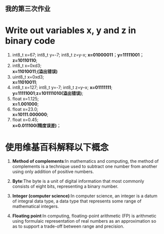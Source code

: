 ## 我的第三次作业
# Write out variables x, y and z in binary code
1. int8_t x=67; int8_t y=-7; int8_t z=y-x;
**x=01000011**；**y=11111001**；**z=10110110**;
2. int8_t x=0xd3;  
**x=11010011**;**(溢出错误)**
3. uint8_t x=0xd3;  
**x=11010011**;
4. int8_t x=127; int8_t y=-7; int8_t z=y–x;
**x=01111111**; **y=11111001**;**z=101111010(溢出错误)**;
5. float x=1.125;  
**x=1.001000**;
6. float x=23.0;  
**x=10111.000000**;
7. float x=0.45;  
**x=0.011100(精度误差)**；


# 使用维基百科解释以下概念
1. **Method of complements**:In mathematics and computing, the method of complements is a technique used to subtract one number from another using only addition of positive numbers.

2. **Byte**:The byte is a unit of digital information that most commonly consists of eight bits, representing a binary number. 

3. **Integer (computer science)**:In computer science, an integer is a datum of integral data type, a data type that represents some range of mathematical integers.

4. **Floating point**:In computing, floating-point arithmetic (FP) is arithmetic using formulaic representation of real numbers as an approximation so as to support a trade-off between range and precision.